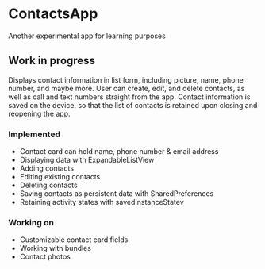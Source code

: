 ContactsApp
===========

Another experimental app for learning purposes

<h2>Work in progress</h2>

<p>Displays contact information in list form, including picture, name, phone number, and maybe more. User can create, edit, and delete contacts, as well as call and text numbers straight from the app. Contact information is saved on the device, so that the list of contacts is retained upon closing and reopening the app.</p>

<h3>Implemented</h3>
<ul>
<li>Contact card can hold name, phone number & email address</li>
<li>Displaying data with ExpandableListView</li>
<li>Adding contacts</li>
<li>Editing existing contacts</li>
<li>Deleting contacts</li>
<li>Saving contacts as persistent data with SharedPreferences</li>
<li>Retaining activity states with savedInstanceStatev
</ul>

<h3>Working on</h3>
<ul>
<li>Customizable contact card fields</li>
<li>Working with bundles</li>
<li>Contact photos</li>
</ul>
